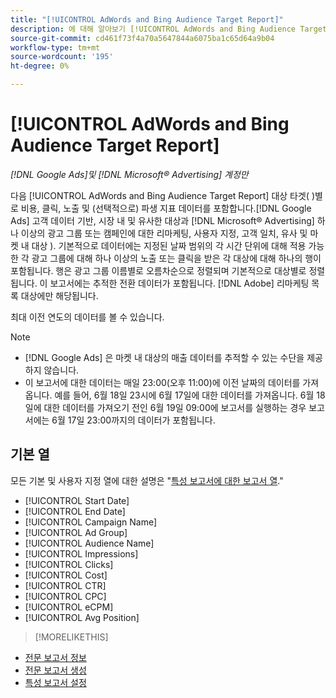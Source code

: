 ```yaml
---
title: "[!UICONTROL AdWords and Bing Audience Target Report]"
description: 에 대해 알아보기 [!UICONTROL AdWords and Bing Audience Target Report].
source-git-commit: cd461f73f4a70a5647844a6075ba1c65d64a9b04
workflow-type: tm+mt
source-wordcount: '195'
ht-degree: 0%

---
```


# [!UICONTROL AdWords and Bing Audience Target Report]

*[!DNL Google Ads]및 [!DNL Microsoft® Advertising] 계정만*

다음 [!UICONTROL AdWords and Bing Audience Target Report] 대상 타겟( )별로 비용, 클릭, 노출 및 (선택적으로) 파생 지표 데이터를 포함합니다.[!DNL Google Ads] 고객 데이터 기반, 시장 내 및 유사한 대상과 [!DNL Microsoft® Advertising] 하나 이상의 광고 그룹 또는 캠페인에 대한 리마케팅, 사용자 지정, 고객 일치, 유사 및 마켓 내 대상 ). 기본적으로 데이터에는 지정된 날짜 범위의 각 시간 단위에 대해 적용 가능한 각 광고 그룹에 대해 하나 이상의 노출 또는 클릭을 받은 각 대상에 대해 하나의 행이 포함됩니다. 행은 광고 그룹 이름별로 오름차순으로 정렬되며 기본적으로 대상별로 정렬됩니다. 이 보고서에는 추적한 전환 데이터가 포함됩니다. [!DNL Adobe] 리마케팅 목록 대상에만 해당됩니다.

최대 이전 연도의 데이터를 볼 수 있습니다.

>[!NOTE]
>
>* [!DNL Google Ads] 은 마켓 내 대상의 매출 데이터를 추적할 수 있는 수단을 제공하지 않습니다.
>* 이 보고서에 대한 데이터는 매일 23:00(오후 11:00)에 이전 날짜의 데이터를 가져옵니다. 예를 들어, 6월 18일 23시에 6월 17일에 대한 데이터를 가져옵니다. 6월 18일에 대한 데이터를 가져오기 전인 6월 19일 09:00에 보고서를 실행하는 경우 보고서에는 6월 17일 23:00까지의 데이터가 포함됩니다.


## 기본 열

모든 기본 및 사용자 지정 열에 대한 설명은 &quot;[특성 보고서에 대한 보고서 열](specialty-report-columns.md).&quot;

* [!UICONTROL Start Date]
* [!UICONTROL End Date]
* [!UICONTROL Campaign Name]
* [!UICONTROL Ad Group]
* [!UICONTROL Audience Name]
* [!UICONTROL Impressions]
* [!UICONTROL Clicks]
* [!UICONTROL Cost]
* [!UICONTROL CTR]
* [!UICONTROL CPC]
* [!UICONTROL eCPM]
* [!UICONTROL Avg Position]

>[!MORELIKETHIS]
* [전문 보고서 정보](specialty-report-about.md)
* [전문 보고서 생성](specialty-report-generate.md)
* [특성 보고서 설정](specialty-report-settings.md)

